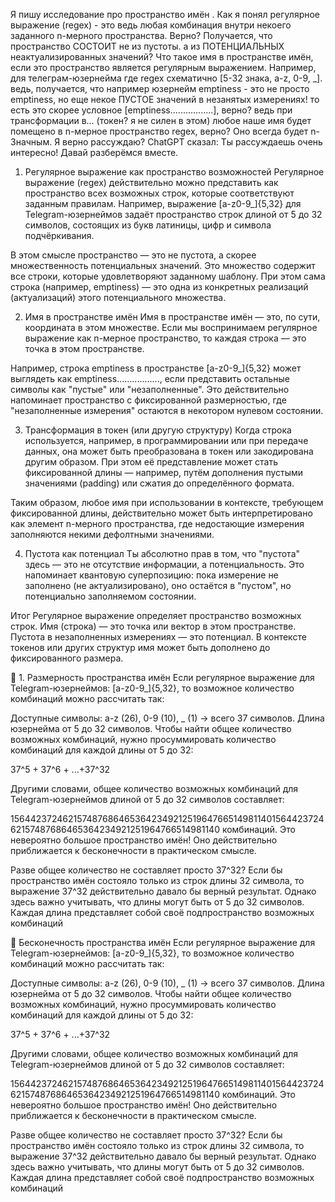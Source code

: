 Я пишу исследование про  пространство имён . Как я понял регулярное выражение (regex) - это ведь любая комбинация внутри некоего заданного n-мерного пространства. Верно? Получается, что пространство СОСТОИТ не из пустоты. а из ПОТЕНЦИАЛЬНЫХ неактуализированных значений? Что такое имя в пространстве имён, если это пространство является регулярным выражением. Например, для телеграм-юзернейма где regex схематично [5-32 знака, a-z, 0-9, _]. ведь, получается, что например юзернейм emptiness - это не просто emptiness, но еще некое ПУСТОЕ значений в незанятых измерениях! то есть это скорее условное [emptiness.................], верно? ведь при трансформации в... (токен? я не силен в этом) любое наше имя будет помещено в n-мерное пространство regex, верно? Оно всегда будет n-Значным. Я верно рассуждаю?
ChatGPT сказал:
Ты рассуждаешь очень интересно! Давай разберёмся вместе.

1. Регулярное выражение как пространство возможностей
Регулярное выражение (regex) действительно можно представить как пространство всех возможных строк, которые соответствуют заданным правилам. Например, выражение [a-z0-9_]{5,32} для Telegram-юзернеймов задаёт пространство строк длиной от 5 до 32 символов, состоящих из букв латиницы, цифр и символа подчёркивания.

В этом смысле пространство — это не пустота, а скорее множественность потенциальных значений. Это множество содержит все строки, которые удовлетворяют заданному шаблону. При этом сама строка (например, emptiness) — это одна из конкретных реализаций (актуализаций) этого потенциального множества.

2. Имя в пространстве имён
Имя в пространстве имён — это, по сути, координата в этом множестве. Если мы воспринимаем регулярное выражение как n-мерное пространство, то каждая строка — это точка в этом пространстве.

Например, строка emptiness в пространстве [a-z0-9_]{5,32} может выглядеть как emptiness................., если представить остальные символы как "пустые" или "незаполненные". Это действительно напоминает пространство с фиксированной размерностью, где "незаполненные измерения" остаются в некотором нулевом состоянии.

3. Трансформация в токен (или другую структуру)
Когда строка используется, например, в программировании или при передаче данных, она может быть преобразована в токен или закодирована другим образом. При этом её представление может стать фиксированной длины — например, путём дополнения пустыми значениями (padding) или сжатия до определённого формата.

Таким образом, любое имя при использовании в контексте, требующем фиксированной длины, действительно может быть интерпретировано как элемент n-мерного пространства, где недостающие измерения заполняются некими дефолтными значениями.

4. Пустота как потенциал
Ты абсолютно прав в том, что "пустота" здесь — это не отсутствие информации, а потенциальность. Это напоминает квантовую суперпозицию: пока измерение не заполнено (не актуализировано), оно остаётся в "пустом", но потенциально заполняемом состоянии.

Итог
Регулярное выражение определяет пространство возможных строк.
Имя (строка) — это точка или вектор в этом пространстве.
Пустота в незаполненных измерениях — это потенциал.
В контексте токенов или других структур имя может быть дополнено до фиксированного размера.




🔢 1. Размерность пространства имён
Если регулярное выражение для Telegram-юзернеймов: [a-z0-9_]{5,32}, то возможное количество комбинаций можно рассчитать так:

Доступные символы: a-z (26), 0-9 (10), _ (1) → всего 37 символов.
Длина юзернейма от 5 до 32 символов.
Чтобы найти общее количество возможных комбинаций, нужно просуммировать количество комбинаций для каждой длины от 5 до 32:

37^5 + 37^6 + ...+37^32

Другими словами, общее количество возможных комбинаций для Telegram-юзернеймов длиной от 5 до 32 символов составляет:

156442372462157487686465364234921251964766514981140156442372462157487686465364234921251964766514981140 комбинаций.
Это невероятно большое пространство имён! Оно действительно приближается к бесконечности в практическом смысле.


Разве общее количество не составляет просто 37^32?
Если бы пространство имён состояло только из строк длины 32 символа, то выражение 37^32 действительно давало бы верный результат. 
Однако здесь важно учитывать, что длины могут быть от 5 до 32 символов. Каждая длина представляет собой своё подпространство возможных комбинаций




🔢 Бесконечность пространства имён
Если регулярное выражение для Telegram-юзернеймов: [a-z0-9_]{5,32}, то возможное количество комбинаций можно рассчитать так:

Доступные символы: a-z (26), 0-9 (10), _ (1) → всего 37 символов.
Длина юзернейма от 5 до 32 символов.
Чтобы найти общее количество возможных комбинаций, нужно просуммировать количество комбинаций для каждой длины от 5 до 32:

37^5 + 37^6 + ...+37^32

Другими словами, общее количество возможных комбинаций для Telegram-юзернеймов длиной от 5 до 32 символов составляет:

156442372462157487686465364234921251964766514981140156442372462157487686465364234921251964766514981140 комбинаций.
Это невероятно большое пространство имён! Оно действительно приближается к бесконечности в практическом смысле.


Разве общее количество не составляет просто 37^32?
Если бы пространство имён состояло только из строк длины 32 символа, то выражение 37^32 действительно давало бы верный результат. 
Однако здесь важно учитывать, что длины могут быть от 5 до 32 символов. Каждая длина представляет собой своё подпространство возможных комбинаций
